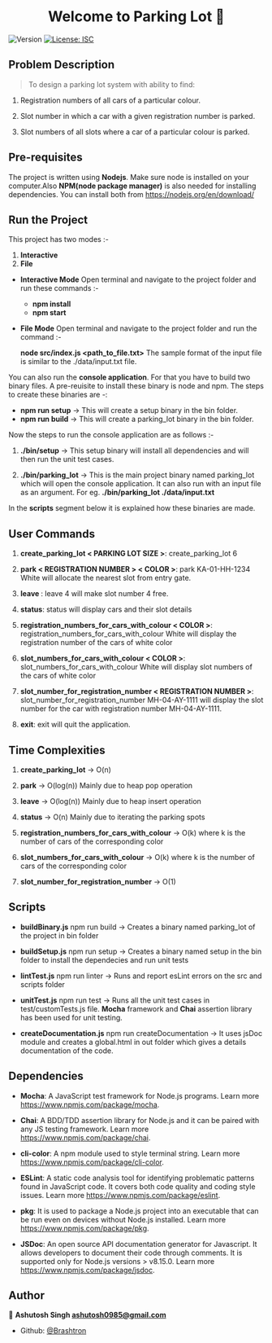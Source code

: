 <h1 align="center">Welcome to Parking Lot 👋</h1>
<p>
  <img alt="Version" src="https://img.shields.io/badge/version-1.0.0-blue.svg?cacheSeconds=2592000" />
  <a href="#" target="_blank">
    <img alt="License: ISC" src="https://img.shields.io/badge/License-ISC-yellow.svg" />
  </a>
</p>

## Problem Description
> To design a parking lot system with ability to find:
1) Registration numbers of all cars of a particular colour.

2) Slot number in which a car with a given registration number is parked.

3) Slot numbers of all slots where a car of a particular colour is parked.

## Pre-requisites
The project is written using **Nodejs**. Make sure node is installed on your computer.Also **NPM(node package manager)** is also needed for installing dependencies. You can install both from https://nodejs.org/en/download/

## Run the Project
This project has two modes :-
1) **Interactive**
2) **File**

* **Interactive Mode**
	Open terminal and navigate to the project folder and run these commands :-
	* **npm install**
	* **npm start**

* **File Mode**
	Open terminal and navigate to the project folder and run the command :-
	
	**node src/index.js  <path_to_file.txt>**
	The sample format of the input file is similar to the  ./data/input.txt file. 

You can also run the **console application**. For that you have to build two binary files. A pre-reuisite to install these binary is  node and npm. The steps to create these binaries are -:
* **npm run setup** -> This will create a setup binary in the bin folder.
* **npm run build** -> This will create a parking_lot binary in the bin folder.

Now the steps to run the console application are as follows :-	
1) **./bin/setup** -> This setup binary will install all dependencies and will then run the unit test cases.
	
2) **./bin/parking_lot** -> This is the main project binary named parking_lot which will open the console application. It can also run with an input file as an argument. For eg. **./bin/parking_lot ./data/input.txt**

In the **scripts** segment below it is explained how these binaries are made.

## User Commands
1) **create_parking_lot < PARKING LOT SIZE >**: create_parking_lot 6

2) **park < REGISTRATION NUMBER > < COLOR >**: park KA-01-HH-1234 White will allocate the nearest slot from entry gate.

3) **leave <SLOT NUMBER>**: leave 4 will make slot number 4 free.

4) **status**: status will display cars and their slot details
	
5) **registration_numbers_for_cars_with_colour < COLOR >**: registration_numbers_for_cars_with_colour White will display the registration number of the cars of white color

6) **slot_numbers_for_cars_with_colour < COLOR >**: slot_numbers_for_cars_with_colour White will display slot numbers of the cars of white color 

6) **slot_number_for_registration_number < REGISTRATION NUMBER >**: slot_number_for_registration_number MH-04-AY-1111 will display the slot number for the car with registration number MH-04-AY-1111.

7) **exit**: exit will quit the application.

## Time Complexities
1) **create_parking_lot** -> O(n)

2) **park** -> O(log(n)) Mainly due to heap pop operation

3) **leave** -> O(log(n)) Mainly due to heap insert operation

4) **status** -> O(n) Mainly due to iterating the parking spots

5) **registration_numbers_for_cars_with_colour** -> O(k) where k is the number of cars of the corresponding color

6) **slot_numbers_for_cars_with_colour** ->  O(k) where k is the number of cars of the corresponding color

7) **slot_number_for_registration_number** -> O(1)

## Scripts
* **buildBinary.js** 
	npm run build -> Creates a binary named parking_lot of the project in bin folder

* **buildSetup.js**
	npm run setup -> Creates a binary named setup in the bin folder to install the dependecies and run unit tests

* **lintTest.js**
	npm run linter -> Runs and report esLint errors on the src and scripts folder

* **unitTest.js**
	npm run test -> Runs all the unit test cases in test/customTests.js file. **Mocha** framework and **Chai** assertion library has been used for unit testing.

* **createDocumentation.js**
	npm run createDocumentation -> It uses jsDoc module and creates a global.html in out folder which gives a details documentation of the code.

## Dependencies
* **Mocha**: A JavaScript test framework for Node.js programs. Learn more https://www.npmjs.com/package/mocha.

* **Chai**: A BDD/TDD assertion library for Node.js and it can be paired with any JS testing framework. Learn more https://www.npmjs.com/package/chai.

* **cli-color**: A npm module used to style terminal string. Learn more https://www.npmjs.com/package/cli-color.

* **ESLint**: A static code analysis tool for identifying problematic patterns found in JavaScript code. It covers both code quality and coding style issues. Learn more https://www.npmjs.com/package/eslint.

* **pkg**: It is used to package a Node.js project into an executable that can be run even on devices without Node.js installed. Learn more https://www.npmjs.com/package/pkg.

* **JSDoc**: An open source API documentation generator for Javascript. It allows developers to document their code through comments. It is supported only for Node.js versions > v8.15.0. Learn more https://www.npmjs.com/package/jsdoc.

## Author

👤 **Ashutosh Singh <ashutosh0985@gmail.com>**

* Github: [@Brashtron](https://github.com/Brashtron)